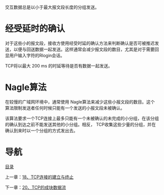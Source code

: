 交互数据总是以小于最大报文段长度的分组发送。

# 经受延时的确认

对于这些小的报文段，接收方使用经受时延的确认方法来判断确认是否可被推迟发送，以便与回送数据一起发送。这样通常会减少报文段的数目，尤其是对于需要回显用户输入字符的Rlogin会话。

TCP将以最大 200 ms 的时延等待是否有数据一起发送。

# Nagle算法

在较慢的广域网环境中，通常使用 Nagle算法来减少这些小报文段的数目。这个算法限制发送者任何时候只能有一个发送的小报文段未被确认。

该算法要求一个TCP连接上最多只能有一个未被确认的未完成的小分组，在该分组的确认到达之前不能发送其他的小分组。相反， TCP收集这些少量的分组，并在确认到来时以一个分组的方式发出去。

# 导航

[目录](README.md)

上一章：[18、TCP连接的建立与终止](18、TCP连接的建立与终止.md)

下一章：[20、TCP的成块数据流](20、TCP的成块数据流.md)
